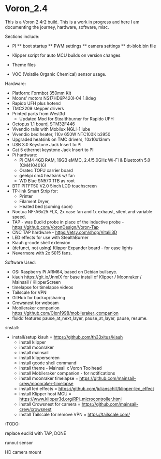 # Voron_2.4

This is a Voron 2.4r2 build.  This is a work in progress and here I am documenting the journey, hardware, software, misc.

Sections include:
* PI
** boot startup
** PWM settings
** camera settings
** dt-blob.bin file

* Klipper script for auto MCU builds on version changes
* Theme files
* VOC (Volatile Organic Chemical) sensor usage.



Hardware:

  * Platform: Formbot 350mm Kit
  * Moons' motors NS17HD6P420I-04 1.8deg
  * Rapido UFH plus hotend
  * TMC2209 stepper drivers
  * Printed parts from West3d
    * Updated Mod for Stealthburner for Rapido UFH
  * Octopus 1.1 board, STM32F446
  * Vivendio rails with Mobilux NGLI-1 lube
  * Vivendio bed heater, 110v 650W NTC100K b3950
  * Upgraded heatsink on TMC drivers, 10x10x13mm
  * USB 3.0 Keystone Jack Insert to PI
  * Cat 5 ethernet keystone Jack Insert to PI
  * Pi hardware:
    * Pi CM4 4GB RAM, 16GB eMMC, 2.4/5.0GHz Wi-Fi & Bluetooth 5.0 (CM4104016)
    * Oratec TOFU carrier board
    * geekpi cm4 heatsink w/ fan
    * WD Blue SN570 1TB as root
  * BTT PITFT50 V2.0 5inch LCD touchscreen
  * TP-link Smart Strip for:
    * Printer
    * Filament Dryer,
    * Heated bed (coming soon)
  * Noctua NF-A6x25 FLX, 2x case fan and 1x exhaust, silent and variable speed.
  * TAP - was Euclid probe in place of the inductive probe - https://github.com/VoronDesign/Voron-Tap
  * CNC TAP hardware - https://etsy.com/shop/Vitalii3D
  * LED effects for use with StealthBurner 
  * Kiauh g-code shell extension
  * (defunct, not using) Klipper Expander board - for case lights
  * Nevermore with 2x 5015 fans.


Software Used:  

  * OS: Raspberry Pi ARM64, based on Debian bullseye.
  * kiauh https://git.io/JnmlX for base install of Klipper / Moonraker / Mainsail / KlipperScreen
  * timelapse for timelapse videos
  * Tailscale for VPN
  * GitHub for backup/sharing
  * Crowsnest for webcam
  * Mobileraker companion https://github.com/Clon1998/mobileraker_companion
  * fluidd features pause_at_next_layer, pause_at_layer, pause, resume.
  


:install:

- install/setup kiauh = https://github.com/th33xitus/kiauh
  * install klipper
  * install moonraker
  * install mainsail
  * install klipperscreen
  * install gcode shell command
  * install theme - Mainsail x Voron Toolhead
  * install Mobileraker companion - for notifications
  * install moonraker timelapse = https://github.com/mainsail-crew/moonraker-timelapse
  * install led effects = https://github.com/julianschill/klipper-led_effect
  * install Klipper host MCU = https://www.klipper3d.org/RPi_microcontroller.html
  * install Crowsnest for camera = https://github.com/mainsail-crew/crowsnest
  * install Tailscale for remove VPN = https://tailscale.com/




:TODO:

replace euclid with TAP, DONE

runout sensor

HD camera mount


